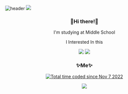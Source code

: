 ![header](https://capsule-render.vercel.app/api?type=cylinder&section=header&text=%20jwkwon0817%20&color=0:7c4497,100:dc2632&textBg=true&fontColor=FFFFFF)
<img src="https://capsule-render.vercel.app/api?type=waving&color=auto&width=100%&height=200&section=header&text=jwkwon0817's%20GitHub!&fontSize=90" />

<h3 align="center"> 👋Hi there!👋 </h3>

<p align="center"> I'm studying at Middle School </p>

<p align="center"> I Interested In this </p>

<p align="center"> <img src="https://img.shields.io/badge/Python-3766AB?style=flat-square&logo=Python&logoColor=white"/> <img src="https://img.shields.io/badge/Java-007396?style=flat-square&logo=Java&logoColor=white"/>


<h3 align="center"> ✨Me✨ </h3>

<p align="center"><a href="https://wakatime.com/@04576067-463a-4fd9-be4e-56687a44d3fb"><img src="https://wakatime.com/badge/user/04576067-463a-4fd9-be4e-56687a44d3fb.svg" alt="Total time coded since Nov 7 2022" /></a></p>

<p align="center"> <a href="https://discord.gg/mng"><img src="https://img.shields.io/badge/Discord-5865f2?style=flat-square&logo=Discord&logoColor=white"/></p>
